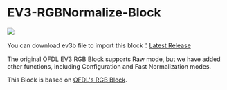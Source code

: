 # EV3-RGBNormalize-Block
![](https://ibb.co/6010YfpJ)

You can download ev3b file to import this block：[Latest Release](https://github.com/De-Velop/EV3-RGBNormalize-Block/releases/)

The original OFDL EV3 RGB Block supports Raw mode, but we have added other functions, including Configuration and Fast Normalization modes.

This Block is based on [OFDL's RGB Block](https://github.com/a10036gt/EV3-ColorRGBEnhanced-Block).

